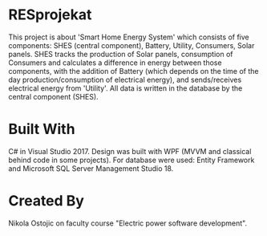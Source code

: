 # RESprojekat

This project is about 'Smart Home Energy System' which consists of five components: SHES (central component), Battery, Utility, Consumers, Solar panels.
SHES tracks the production of Solar panels, consumption of Consumers and calculates a difference in energy between those components, with the addition of Battery (which depends
on the time of the day production/consumption of electrical energy), and sends/receives electrical energy from 'Utility'. All data is written in the database by the central component (SHES).

# Built With

C# in Visual Studio 2017. Design was built with WPF (MVVM and classical behind code in some projects). For database were used: Entity Framework and Microsoft SQL Server Management Studio 18.

# Created By
Nikola Ostojic on faculty course "Electric power software development".
